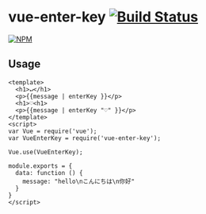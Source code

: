 vue-enter-key [![Build Status](https://travis-ci.org/yasslab/vue-enter-key.svg?branch=master)](https://travis-ci.org/yasslab/vue-enter-key)
=============

[![NPM](https://nodei.co/npm/vue-enter-key.png)](https://www.npmjs.com/package/vue-enter-key)

Usage
-----

```vue
<template>
  <h1>↵</h1>
  <p>{{message | enterKey }}</p>
  <h1>♡<h1>
  <p>{{message | enterKey "♡" }}</p>
</template>
<script>
var Vue = require('vue');
var VueEnterKey = require('vue-enter-key');

Vue.use(VueEnterKey);

module.exports = {
  data: function () {
    message: "hello\nこんにちは\n你好"
  }
}
</script>
```
